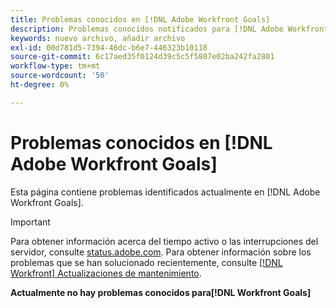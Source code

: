 ```yaml
---
title: Problemas conocidos en [!DNL Adobe Workfront Goals]
description: Problemas conocidos notificados para [!DNL Adobe Workfront Goals]
keywords: nuevo archivo, añadir archivo
exl-id: 00d781d5-7394-46dc-b6e7-446323b10118
source-git-commit: 6c17aed35f0124d39c5c5f5807e02ba242fa2801
workflow-type: tm+mt
source-wordcount: '50'
ht-degree: 0%

---
```


# Problemas conocidos en [!DNL Adobe Workfront Goals]

Esta página contiene problemas identificados actualmente en [!DNL Adobe Workfront Goals].

>[!IMPORTANT]
>
>Para obtener información acerca del tiempo activo o las interrupciones del servidor, consulte [status.adobe.com](https://status.adobe.com). Para obtener información sobre los problemas que se han solucionado recientemente, consulte [[!DNL Workfront] Actualizaciones de mantenimiento](../maintenance/current-updates.md).

**Actualmente no hay problemas conocidos para[!DNL Workfront Goals]**

<!--


-->
